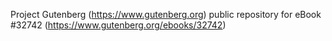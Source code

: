 Project Gutenberg (https://www.gutenberg.org) public repository for eBook #32742 (https://www.gutenberg.org/ebooks/32742)
